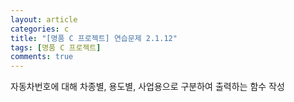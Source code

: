 ```yaml
---
layout: article
categories: c
title: "[명품 C 프로젝트] 연습문제 2.1.12"
tags: [명품 C 프로젝트]
comments: true
---
```


자동차번호에 대해 차종별, 용도별, 사업용으로 구분하여 출력하는 함수 작성

<script src="https://gist.github.com/junne47/ecba6712328a77f77ce4fba01fe69cd6.js"></script>
